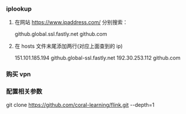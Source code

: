 ### iplookup

1. 在网站 https://www.ipaddress.com/ 分别搜索：

   github.global.ssl.fastly.net
   github.com

2. 在 hosts 文件末尾添加两行(对应上面查到的 ip)

   151.101.185.194 github.global-ssl.fastly.net
   192.30.253.112 github.com

### 购买 vpn

### 配置相关参数

git clone https://github.com/coral-learning/flink.git --depth=1
